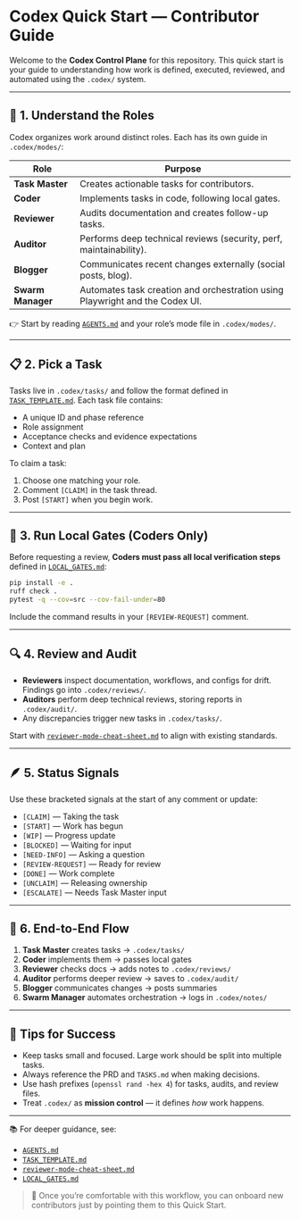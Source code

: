 # Codex Quick Start — Contributor Guide

Welcome to the **Codex Control Plane** for this repository. This quick start is your guide to understanding how work is defined, executed, reviewed, and automated using the `.codex/` system.

---

## 🧭 1. Understand the Roles

Codex organizes work around distinct roles. Each has its own guide in `.codex/modes/`:

| Role              | Purpose                                                                      |
| ----------------- | ---------------------------------------------------------------------------- |
| **Task Master**   | Creates actionable tasks for contributors.                                   |
| **Coder**         | Implements tasks in code, following local gates.                             |
| **Reviewer**      | Audits documentation and creates follow-up tasks.                            |
| **Auditor**       | Performs deep technical reviews (security, perf, maintainability).           |
| **Blogger**       | Communicates recent changes externally (social posts, blog).                 |
| **Swarm Manager** | Automates task creation and orchestration using Playwright and the Codex UI. |

👉 Start by reading [`AGENTS.md`](../AGENTS.md) and your role’s mode file in `.codex/modes/`.

---

## 📋 2. Pick a Task

Tasks live in `.codex/tasks/` and follow the format defined in [`TASK_TEMPLATE.md`](../instructions/TASK_TEMPLATE.md). Each task file contains:

* A unique ID and phase reference
* Role assignment
* Acceptance checks and evidence expectations
* Context and plan

To claim a task:

1. Choose one matching your role.
2. Comment `[CLAIM]` in the task thread.
3. Post `[START]` when you begin work.

---

## 🧪 3. Run Local Gates (Coders Only)

Before requesting a review, **Coders must pass all local verification steps** defined in [`LOCAL_GATES.md`](../instructions/LOCAL_GATES.md):

```bash
pip install -e .
ruff check .
pytest -q --cov=src --cov-fail-under=80
```

Include the command results in your `[REVIEW-REQUEST]` comment.

---

## 🔍 4. Review and Audit

* **Reviewers** inspect documentation, workflows, and configs for drift. Findings go into `.codex/reviews/`.
* **Auditors** perform deep technical reviews, storing reports in `.codex/audit/`.
* Any discrepancies trigger new tasks in `.codex/tasks/`.

Start with [`reviewer-mode-cheat-sheet.md`](./reviewer-mode-cheat-sheet.md) to align with existing standards.

---

## 🪶 5. Status Signals

Use these bracketed signals at the start of any comment or update:

* `[CLAIM]` — Taking the task
* `[START]` — Work has begun
* `[WIP]` — Progress update
* `[BLOCKED]` — Waiting for input
* `[NEED-INFO]` — Asking a question
* `[REVIEW-REQUEST]` — Ready for review
* `[DONE]` — Work complete
* `[UNCLAIM]` — Releasing ownership
* `[ESCALATE]` — Needs Task Master input

---

## 🧪 6. End-to-End Flow

1. **Task Master** creates tasks → `.codex/tasks/`
2. **Coder** implements them → passes local gates
3. **Reviewer** checks docs → adds notes to `.codex/reviews/`
4. **Auditor** performs deeper review → saves to `.codex/audit/`
5. **Blogger** communicates changes → posts summaries
6. **Swarm Manager** automates orchestration → logs in `.codex/notes/`

---

## 📌 Tips for Success

* Keep tasks small and focused. Large work should be split into multiple tasks.
* Always reference the PRD and `TASKS.md` when making decisions.
* Use hash prefixes (`openssl rand -hex 4`) for tasks, audits, and review files.
* Treat `.codex/` as **mission control** — it defines *how* work happens.

---

📚 For deeper guidance, see:

* [`AGENTS.md`](../AGENTS.md)
* [`TASK_TEMPLATE.md`](../instructions/TASK_TEMPLATE.md)
* [`reviewer-mode-cheat-sheet.md`](./reviewer-mode-cheat-sheet.md)
* [`LOCAL_GATES.md`](../instructions/LOCAL_GATES.md)

> 🧠 Once you’re comfortable with this workflow, you can onboard new contributors just by pointing them to this Quick Start.

